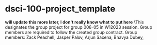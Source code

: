 # dsci-100-project_template
**will update this more later, I don't really know what to put here**
\This designates the group project for group 008-05 in W12023 session. Group members are required to follow the created group contract. Group members:
Zack Peachell,
Jasper Palov,
Arjun Saxena,
Bhavya Dubey,
